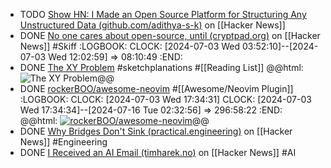 - TODO [Show HN: I Made an Open Source Platform for Structuring Any Unstructured Data (github.com/adithya-s-k)](https://news.ycombinator.com/item?id=40854733) on [[Hacker News]]
- DONE [No one cares about open-source, until (cryptpad.org)](https://news.ycombinator.com/item?id=39396130) on [[Hacker News]] #Skiff
  :LOGBOOK:
  CLOCK: [2024-07-03 Wed 03:52:10]--[2024-07-03 Wed 12:02:59] =>  08:10:49
  :END:
- DONE [The XY Problem](https://sketchplanations.com/the-xy-problem) #sketchplanations #[[Reading List]]
  @@html: <img src="https://images.prismic.io/sketchplanations/685157ae-ec27-4e9b-9749-eb689a8c65c5_SP+854+-+The+XY+problem.png?auto=format%2Ccompress&fit=max&w=828&q=50" alt="The XY Problem" class="article-cover" />@@
- DONE [rockerBOO/awesome-neovim](https://github.com/rockerBOO/awesome-neovim) #[[Awesome/Neovim Plugin]]
  :LOGBOOK:
  CLOCK: [2024-07-03 Wed 17:34:31]
  CLOCK: [2024-07-03 Wed 17:34:34]--[2024-07-16 Tue 02:32:56] =>  296:58:22
  :END:
  @@html: <a href="https://github.com/rockerBOO/awesome-neovim/"><img src="https://github-readme-stats-astronomer.vercel.app/api/pin/?username=rockerBOO&repo=awesome-neovim&theme=tokyonight" alt="rockerBOO/awesome-neovim"/></a>@@
- DONE [Why Bridges Don't Sink (practical.engineering)](https://news.ycombinator.com/item?id=40861520) on [[Hacker News]] #Engineering
- DONE [I Received an AI Email (timharek.no)](https://news.ycombinator.com/item?id=40862865) on [[Hacker News]] #AI